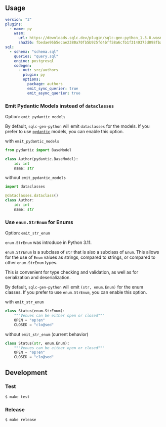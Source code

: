 ## Usage

```yaml
version: "2"
plugins:
  - name: py
    wasm:
      url: https://downloads.sqlc.dev/plugin/sqlc-gen-python_1.3.0.wasm
      sha256: fbedae96b5ecae2380a70fb5b925fd4bff58a6cfb1f3140375d098fbab7b3a3c
sql:
  - schema: "schema.sql"
    queries: "query.sql"
    engine: postgresql
    codegen:
      - out: src/authors
        plugin: py
        options:
          package: authors
          emit_sync_querier: true
          emit_async_querier: true
```

### Emit Pydantic Models instead of `dataclasses`

Option: `emit_pydantic_models`

By default, `sqlc-gen-python` will emit `dataclasses` for the models. If you prefer to use [`pydantic`](https://docs.pydantic.dev/latest/) models, you can enable this option.

with `emit_pydantic_models`

```py
from pydantic import BaseModel

class Author(pydantic.BaseModel):
    id: int
    name: str
```

without `emit_pydantic_models`

```py
import dataclasses

@dataclasses.dataclass()
class Author:
    id: int
    name: str
```

### Use `enum.StrEnum` for Enums

Option: `emit_str_enum`

`enum.StrEnum` was introduce in Python 3.11.

`enum.StrEnum` is a subclass of `str` that is also a subclass of `Enum`. This allows for the use of `Enum` values as strings, compared to strings, or compared to other `enum.StrEnum` types.

This is convenient for type checking and validation, as well as for serialization and deserialization.

By default, `sqlc-gen-python` will emit `(str, enum.Enum)` for the enum classes. If you prefer to use `enum.StrEnum`, you can enable this option.

with `emit_str_enum`

```py
class Status(enum.StrEnum):
    """Venues can be either open or closed"""
    OPEN = "op!en"
    CLOSED = "clo@sed"
```

without `emit_str_enum` (current behavior)

```py
class Status(str, enum.Enum):
    """Venues can be either open or closed"""
    OPEN = "op!en"
    CLOSED = "clo@sed"
```

## Development

### Test

```sh
$ make test
```

### Release

```sh
$ make release
```
